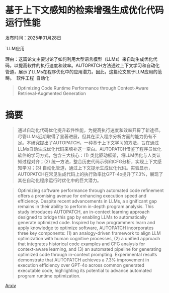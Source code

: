 # 基于上下文感知的检索增强生成优化代码运行性能

发布时间：2025年01月28日

`LLM应用

理由：这篇论文主要讨论了如何利用大型语言模型（LLMs）来自动生成优化代码，以提高软件的执行速度和效率。AUTOPATCH方法通过上下文学习和自动化管道，展示了LLMs在程序优化中的应用潜力。因此，这篇论文属于LLM应用的范畴。` `软件工程` `自动化`

> Optimizing Code Runtime Performance through Context-Aware Retrieval-Augmented Generation

# 摘要

> 通过自动化代码优化提升软件性能，为提高执行速度和效率开辟了新途径。尽管LLMs近期取得了显著进展，但其在深入程序分析方面的能力仍有不足。本研究提出了AUTOPATCH，一种基于上下文学习的方法，旨在通过LLMs自动生成优化代码来填补这一空白。AUTOPATCH借鉴了程序员优化软件的学习方式，包含三大核心：(1) 类比驱动框架，将LLM优化与人类认知过程对齐；(2) 统一方法，整合历史代码示例和CFG分析，实现上下文感知学习；(3) 自动化管道，通过上下文提示生成优化代码。实验显示，AUTOPATCH在常见生成代码上的执行效率比GPT-4o提升了7.3%，展现了其在自动化程序运行时优化中的巨大潜力。

> Optimizing software performance through automated code refinement offers a promising avenue for enhancing execution speed and efficiency. Despite recent advancements in LLMs, a significant gap remains in their ability to perform in-depth program analysis. This study introduces AUTOPATCH, an in-context learning approach designed to bridge this gap by enabling LLMs to automatically generate optimized code. Inspired by how programmers learn and apply knowledge to optimize software, AUTOPATCH incorporates three key components: (1) an analogy-driven framework to align LLM optimization with human cognitive processes, (2) a unified approach that integrates historical code examples and CFG analysis for context-aware learning, and (3) an automated pipeline for generating optimized code through in-context prompting. Experimental results demonstrate that AUTOPATCH achieves a 7.3% improvement in execution efficiency over GPT-4o across common generated executable code, highlighting its potential to advance automated program runtime optimization.

[Arxiv](https://arxiv.org/abs/2501.16692)